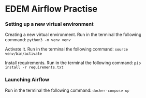 # EDEM Airflow Practise

### Setting up a new virtual environment

Creating a new virtual environment. Run in the terminal the following command:
`python3 -m venv venv`

Activate it. Run in the terminal the following command:
`source venv/bin/activate`

Install requirements. Run in the terminal the following command:
`pip install -r requirements.txt`

### Launching Airflow

Run in the terminal the following command:
`docker-compose up`

